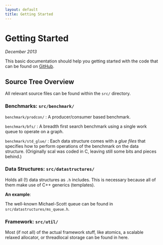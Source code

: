 ```yaml
---
layout: default
title: Getting Started
---
```


# Getting Started

*December 2013*

This basic documentation should help you getting started with the code that can
be found on [GitHub][gh-scal].

[gh-scal]: https://github.com/cksystemsgroup/scal

## Source Tree Overview

All relevant source files can be found within the `src/` directory.

### Benchmarks: `src/benchmark/`

`benchmark/prodcon/`
: A producer/consumer based benchmark.

`benchmark/bfs/`
: A breadth first search benchmark using a single work queue to operate on a
graph.

`benchmark/std_glue/`
: Each data structure comes with a *glue files* that specifies how to perform
operations of the benchmark on the data structure. (Originally scal was coded in
C, leaving still some bits and pieces behind.)

### Data Structures: `src/datastructures/`

Holds all (!) data structures as `.h` includes. This is necessary because all of
them make use of C++ generics (templates).

**An example**:

The well-known Michael-Scott queue can be found in
`src/datastructures/ms_queue.h`.

### Framework: `src/util/`

Most (if not all) of the actual framework stuff, like atomics, a scalable
relaxed allocator, or threadlocal storage can be found in here.

